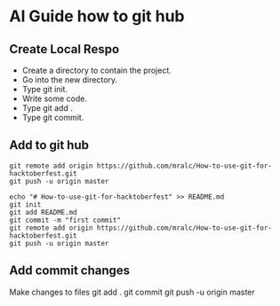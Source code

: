 # Al Guide how to git hub

## Create Local Respo 


* Create a directory to contain the project.
* Go into the new directory.
* Type git init.
* Write some code.
* Type git add .
* Type git commit.

## Add to git hub 
```
git remote add origin https://github.com/mralc/How-to-use-git-for-hacktoberfest.git
git push -u origin master
```

```
echo "# How-to-use-git-for-hacktoberfest" >> README.md
git init
git add README.md
git commit -m "first commit"
git remote add origin https://github.com/mralc/How-to-use-git-for-hacktoberfest.git
git push -u origin master
```

## Add commit changes

Make changes to files
git add .
git commit
git push -u origin master